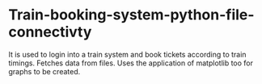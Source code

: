 # Train-booking-system-python-file-connectivty
It is used to login into a train system and book tickets according to train timings. Fetches data from files. Uses the application of matplotlib too for graphs to be created.
